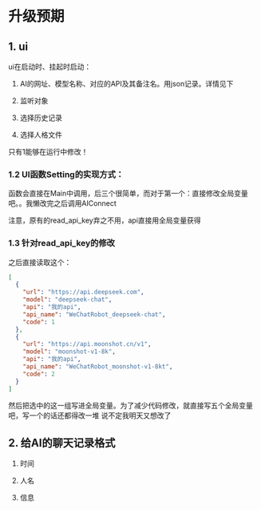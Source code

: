# 升级预期

## 1. ui

ui在启动时、挂起时启动：

1. AI的网址、模型名称、对应的API及其备注名。用json记录。详情见下

1. 监听对象

2. 选择历史记录

3. 选择人格文件

只有1能够在运行中修改！



### 1.2 UI函数Setting的实现方式：

函数会直接在Main中调用，后三个很简单，而对于第一个：直接修改全局变量吧。。我懒改完之后调用AIConnect

注意，原有的read_api_key弃之不用，api直接用全局变量获得




### 1.3 针对read_api_key的修改

之后直接读取这个：

```json
[
  {
    "url": "https://api.deepseek.com",
    "model": "deepseek-chat",
    "api": "我的api",
    "api_name": "WeChatRobot_deepseek-chat",
    "code": 1
  },
  {
    "url": "https://api.moonshot.cn/v1",
    "model": "moonshot-v1-8k",
    "api": "我的api",
    "api_name": "WeChatRobot_moonshot-v1-8kt",
    "code": 2
  }
]
```

然后把选中的这一组写进全局变量。为了减少代码修改，就直接写五个全局变量吧，写一个的话还都得改一堆
说不定我明天又想改了





## 2. 给AI的聊天记录格式

1. 时间

2. 人名

3. 信息
